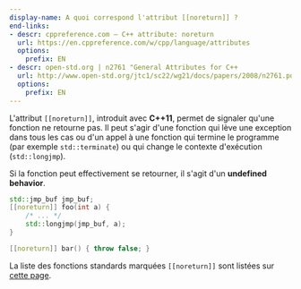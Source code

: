 ```yaml
---
display-name: A quoi correspond l'attribut [[noreturn]] ?
end-links:
- descr: cppreference.com – C++ attribute: noreturn
  url: https://en.cppreference.com/w/cpp/language/attributes
  options:
    prefix: EN
- descr: open-std.org | n2761 "General Attributes for C++
  url: http://www.open-std.org/jtc1/sc22/wg21/docs/papers/2008/n2761.pdf
  options:
    prefix: EN
---
```

L'attribut ```[[noreturn]]```, introduit avec **C++11**, permet de signaler qu'une fonction ne retourne pas. Il peut s'agir d'une fonction qui lève une exception dans tous les cas ou d'un appel à une fonction qui termine le programme (par exemple ```std::terminate```) ou qui change le contexte d'exécution (```std::longjmp```).

Si la fonction peut effectivement se retourner, il s'agit d'un **undefined behavior**.

```cpp
std::jmp_buf jmp_buf;
[[noreturn]] foo(int a) {
    /* ... */
    std::longjmp(jmp_buf, a);
}

[[noreturn]] bar() { throw false; }
```

La liste des fonctions standards marquées ```[[noreturn]]``` sont listées sur [cette page](https://en.cppreference.com/w/cpp/language/attributes/noreturn).
